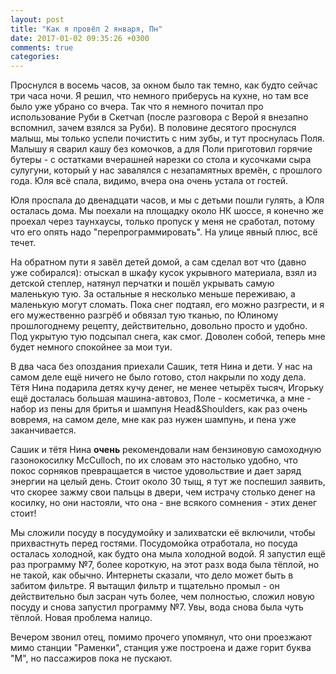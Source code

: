 ```yaml
---
layout: post
title: "Как я провёл 2 января, Пн"
date: 2017-01-02 09:35:26 +0300
comments: true
categories: 
---
```

Проснулся в восемь часов, за окном было так темно, как будто сейчас три часа ночи. Я решил, что немного приберусь на кухне, но там все было уже убрано со вчера. Так что я немного почитал про использование Руби в Скетчап (после разговора с Верой я внезапно вспомнил, зачем взялся за Руби). В половине десятого проснулся малыш, мы только успели почистить с ним зубы, и тут проснулась Поля. Малышу я сварил кашу без комочков, а для Поли приготовил горячие бутеры - с остатками вчерашней нарезки со стола и кусочками сыра сулугуни, который у нас завалялся с незапамятных времён, с прошлого года. Юля всё спала, видимо, вчера она очень устала от гостей.

Юля проспала до двенадцати часов, и мы с детьми пошли гулять, а Юля осталась дома. Мы поехали на площадку около НК шоссе, я конечно же проехал через таунхаусы, только пропуск у меня не сработал, потому что его опять надо "перепрограммировать". На улице явный плюс, всё течет.


На обратном пути я завёл детей домой, а сам сделал вот что (давно уже собирался): отыскал в шкафу кусок укрывного материала, взял из детской степлер, натянул перчатки и пошёл укрывать самую маленькую тую. За остальные я несколько меньше переживаю, а маленькую могут сломать. Пока снег подтаял, его можно разгрести, и я его мужественно разгрёб и обвязал тую тканью, по Юлиному прошлогоднему рецепту, действительно, довольно просто и удобно. Под укрытую тую подсыпал снега, как смог. Доволен собой, теперь мне будет немного спокойнее за мои туи.

В два часа без опоздания приехали Сашик, тетя Нина и дети. У нас на самом деле ещё ничего не было готово, стол накрыли по ходу дела. Тётя Нина подарила детях кучу денег, не менее четырёх тысяч, Игорьку ещё досталась большая машина-автовоз, Поле - косметичка, а мне - набор из пены для бритья и шампуня Head&Shoulders, как раз очень вовремя, на самом деле, мне как раз нужен шампунь, и пена уже заканчивается.

Сашик и тётя Нина __очень__ рекомендовали нам бензиновую самоходную газонокосилку McCulloch, по их словам это настолько удобно, что покос сорняков превращается в чистое удовольствие и дает заряд энергии на целый день. Стоит около 30 тыщ, я тут же поспешил заявить, что скорее зажму свои пальцы в двери, чем истрачу столько денег на косилку, но они настояли, что она - вне всякого сомнения - этих денег стоит!


Мы сложили посуду в посудумойку и залихватски её включили, чтобы прихвастнуть перед гостями. Посудомойка отработала, но посуда осталась холодной, как будто она мыла холодной водой. Я запустил ещё раз программу №7, более короткую, на этот разх вода была тёплой, но не такой, как обычно. Интернеты сказали, что дело может быть в забитом фильтре. Я вытащил фильтр и тщательно промыл - он действительно был засран чуть более, чем полностью, сложил новую посуду и снова запустил программу №7. Увы, вода снова была чуть тёплой. Новая проблема налицо.

Вечером звонил отец, помимо прочего упомянул, что они проезжают мимо станции "Раменки", станция уже построена и даже горит буква "М", но пассажиров пока не пускают.